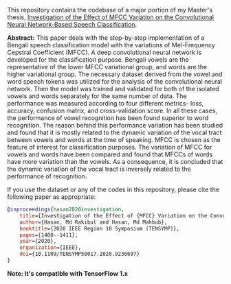 This repository contains the codebase of a major portion of my Master's thesis, [Investigation of the Effect of MFCC Variation on the Convolutional Neural Network-Based Speech Classification](https://doi.org/10.1109/TENSYMP50017.2020.9230697).

**Abstract:** This paper deals with the step-by-step implementation of a Bengali speech classification model with the variations of Mel-Frequency Cepstral Coefficient (MFCC). A deep convolutional neural network is developed for the classification purpose. Bengali vowels are the representative of the lower MFCC variational group, and words are the higher variational group. The necessary dataset derived from the vowel and word speech tokens was utilized for the analysis of the convolutional neural network. Then the model was trained and validated for both of the isolated vowels and words separately for the same number of data. The performance was measured according to four different metrics- loss, accuracy, confusion matrix, and cross-validation score. In all these cases, the performance of vowel recognition has been found superior to word recognition. The reason behind this performance variation has been studied and found that it is mostly related to the dynamic variation of the vocal tract between vowels and words at the time of speaking. MFCC is chosen as the feature of interest for classification purposes. The variation of MFCC for vowels and words have been compared and found that MFCCs of words have more variation than the vowels. As a consequence, it is concluded that the dynamic variation of the vocal tract is inversely related to the performance of recognition.

If you use the dataset or any of the codes in this repository, please cite the following paper as appropriate:
```bibtex
@inproceedings{hasan2020investigation,
    title={Investigation of the Effect of {MFCC} Variation on the Convolutional Neural Network-Based Speech Classification},
    author={Hasan, Md Rakibul and Hasan, Md Mahbub},
    booktitle={2020 IEEE Region 10 Symposium (TENSYMP)},
    pages={1408--1411},
    year={2020},
    organization={IEEE},
    doi={10.1109/TENSYMP50017.2020.9230697}
}
```

**Note: It's compatible with TensorFlow 1.x**